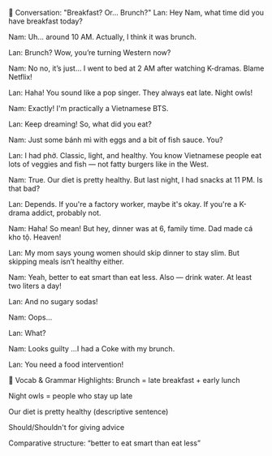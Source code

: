 🍜 Conversation: "Breakfast? Or… Brunch?"
Lan: Hey Nam, what time did you have breakfast today?

Nam: Uh… around 10 AM. Actually, I think it was brunch.

Lan: Brunch? Wow, you’re turning Western now?

Nam: No no, it’s just… I went to bed at 2 AM after watching K-dramas. Blame Netflix!

Lan: Haha! You sound like a pop singer. They always eat late. Night owls!

Nam: Exactly! I'm practically a Vietnamese BTS.

Lan: Keep dreaming! So, what did you eat?

Nam: Just some bánh mì with eggs and a bit of fish sauce. You?

Lan: I had phở. Classic, light, and healthy. You know Vietnamese people eat lots of veggies and fish — not fatty burgers like in the West.

Nam: True. Our diet is pretty healthy. But last night, I had snacks at 11 PM. Is that bad?

Lan: Depends. If you're a factory worker, maybe it's okay. If you're a K-drama addict, probably not.

Nam: Haha! So mean! But hey, dinner was at 6, family time. Dad made cá kho tộ. Heaven!

Lan: My mom says young women should skip dinner to stay slim. But skipping meals isn’t healthy either.

Nam: Yeah, better to eat smart than eat less. Also — drink water. At least two liters a day!

Lan: And no sugary sodas!

Nam: Oops…

Lan: What?

Nam: Looks guilty …I had a Coke with my brunch.

Lan: You need a food intervention!

🧠 Vocab & Grammar Highlights:
Brunch = late breakfast + early lunch

Night owls = people who stay up late

Our diet is pretty healthy (descriptive sentence)

Should/Shouldn't for giving advice

Comparative structure: “better to eat smart than eat less”
